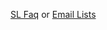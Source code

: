 [SL Faq](https://www.scientificlinux.org/documentation/faq) or [Email Lists](https://www.scientificlinux.org/community)
